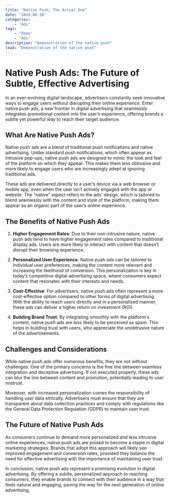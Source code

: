 ```yaml
---
title: "Native Push, The Actual One"
date: "2024-08-18"
categories:
    - "Ads"
tags:
    - "Demo"
    - "Ads"
description: "Demonstration of the native push"
lead: "Demonstration of the native push"
---
```


<script src="https://sdk.moneyoyo.com/v1/webpush.js?pid=yn8aBIF9ytmj92XFyOxZOd1wBopu5wtTcml5tZRrj_8" async></script>

# Native Push Ads: The Future of Subtle, Effective Advertising

In an ever-evolving digital landscape, advertisers constantly seek innovative ways to engage users without disrupting
their online experience. Enter native push ads, a new frontier in digital advertising that seamlessly integrates
promotional content into the user’s experience, offering brands a subtle yet powerful way to reach their target
audience.

## What Are Native Push Ads?

Native push ads are a blend of traditional push notifications and native advertising. Unlike standard push
notifications, which often appear as intrusive pop-ups, native push ads are designed to mimic the look and feel of the
platform on which they appear. This makes them less obtrusive and more likely to engage users who are increasingly adept
at ignoring traditional ads.

These ads are delivered directly to a user’s device via a web browser or mobile app, even when the user isn’t actively
engaged with the app or website. The "native" aspect refers to the ads' design, which is tailored to blend seamlessly
with the content and style of the platform, making them appear as an organic part of the user’s online experience.

## The Benefits of Native Push Ads

1. **Higher Engagement Rates**: Due to their non-intrusive nature, native push ads tend to have higher engagement rates
   compared to traditional display ads. Users are more likely to interact with content that doesn’t disrupt their
   browsing experience.

2. **Personalized User Experience**: Native push ads can be tailored to individual user preferences, making the content
   more relevant and increasing the likelihood of conversion. This personalization is key in today’s competitive digital
   advertising space, where consumers expect content that resonates with their interests and needs.

3. **Cost-Effective**: For advertisers, native push ads often represent a more cost-effective option compared to other
   forms of digital advertising. With the ability to reach users directly and in a personalized manner, these ads can
   deliver a higher return on investment (ROI).

4. **Building Brand Trust**: By integrating smoothly with the platform's content, native push ads are less likely to be
   perceived as spam. This helps in building trust with users, who appreciate the unobtrusive nature of the
   advertisements.

## Challenges and Considerations

While native push ads offer numerous benefits, they are not without challenges. One of the primary concerns is the fine
line between seamless integration and deceptive advertising. If not executed properly, these ads can blur the line
between content and promotion, potentially leading to user mistrust.

Moreover, with increased personalization comes the responsibility of handling user data ethically. Advertisers must
ensure that they are transparent about data collection practices and comply with regulations like the General Data
Protection Regulation (GDPR) to maintain user trust.

## The Future of Native Push Ads

As consumers continue to demand more personalized and less intrusive online experiences, native push ads are poised to
become a staple in digital marketing strategies. Brands that adopt this approach will likely see improved engagement and
conversion rates, provided they balance the need for effective advertising with the importance of maintaining user
trust.

In conclusion, native push ads represent a promising evolution in digital advertising. By offering a subtle,
personalized approach to reaching consumers, they enable brands to connect with their audience in a way that feels
natural and engaging, paving the way for the next generation of online advertising.
